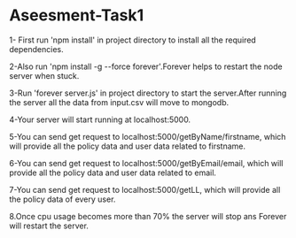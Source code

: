 # Aseesment-Task1

1- First run 'npm install' in project directory to install all the required dependencies.

2-Also run 'npm install -g --force forever'.Forever helps to restart the node server when stuck.

3-Run 'forever server.js' in project directory to start the server.After running the server all the data from input.csv will move to mongodb.

4-Your server will start running at localhost:5000.

5-You can send get request to localhost:5000/getByName/firstname, which will provide all the policy data and user data related to firstname.

6-You can send get request to localhost:5000/getByEmail/email, which will provide all the policy data and user data related to email.

7-You can send get request to localhost:5000/getLL, which will provide all the policy data of every user.

8.Once cpu usage becomes more than 70% the server will stop ans Forever will restart the server. 
